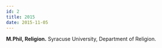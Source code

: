 ```yaml
---
id: 2
title: 2015
date: 2015-11-05
---
```

**M.Phil, Religion.** Syracuse University, Department of Religion.
